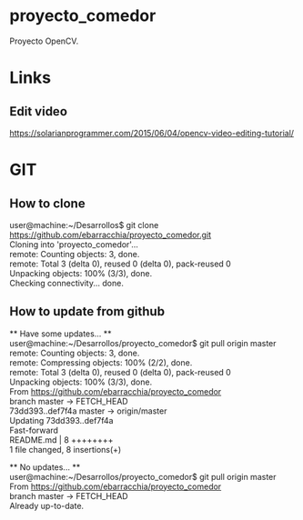 # proyecto_comedor #
Proyecto OpenCV.

# Links #
## Edit video ##
https://solarianprogrammer.com/2015/06/04/opencv-video-editing-tutorial/  


# GIT #
## How to clone ##
user@machine:~/Desarrollos$ git clone   https://github.com/ebarracchia/proyecto_comedor.git  
Cloning into 'proyecto_comedor'...  
remote: Counting objects: 3, done.  
remote: Total 3 (delta 0), reused 0 (delta 0), pack-reused 0  
Unpacking objects: 100% (3/3), done.  
Checking connectivity... done.  

## How to update from github ##
** Have some updates... **  
user@machine:~/Desarrollos/proyecto_comedor$ git pull origin master  
remote: Counting objects: 3, done.  
remote: Compressing objects: 100% (2/2), done.  
remote: Total 3 (delta 0), reused 0 (delta 0), pack-reused 0  
Unpacking objects: 100% (3/3), done.  
From https://github.com/ebarracchia/proyecto_comedor  
   branch            master     -> FETCH_HEAD  
   73dd393..def7f4a  master     -> origin/master  
Updating 73dd393..def7f4a  
Fast-forward  
 README.md | 8 ++++++++  
 1 file changed, 8 insertions(+)  

** No updates... **  
user@machine:~/Desarrollos/proyecto_comedor$ git pull origin master  
From https://github.com/ebarracchia/proyecto_comedor  
   branch            master     -> FETCH_HEAD  
Already up-to-date.  
